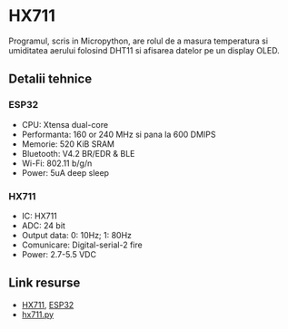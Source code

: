 # HX711
Programul, scris in Micropython, are rolul de a masura temperatura si umiditatea aerului folosind DHT11 si afisarea datelor pe un display OLED.

## Detalii tehnice

### ESP32
- CPU: Xtensa dual-core
- Performanta: 160 or 240 MHz si pana la 600 DMIPS
- Memorie: 520 KiB SRAM
- Bluetooth: V4.2 BR/EDR & BLE
- Wi-Fi: 802.11 b/g/n
- Power: 5uA deep sleep

### HX711
- IC: HX711
- ADC: 24 bit
- Output data: 0: 10Hz; 1: 80Hz
- Comunicare: Digital-serial-2 fire
- Power: 2.7-5.5 VDC

## Link resurse
- [HX711](https://www.xab3.ro/produse/convertor-hx711), [ESP32](https://www.xab3.ro/produse/esp32-devkit-wh)
- [hx711.py](https://github.com/tatobari/hx711py/tree/master)